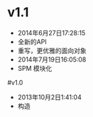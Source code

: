 
# v1.1
- 2014年6月27日17:28:15
- 全新的API
- 重写，更优雅的面向对象
- 2014年7月19日16:05:08
- SPM 模块化





#v1.0
- 2013年10月2日1:41:04
- 构造



